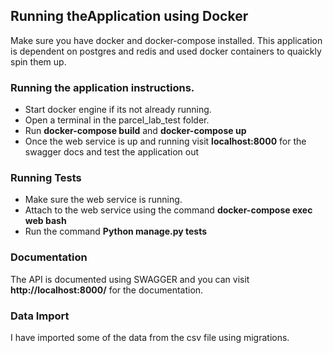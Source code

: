 ## Running theApplication using Docker
Make sure you have docker and docker-compose installed. This application is dependent on postgres and redis and used docker containers to quaickly spin them up.

### Running the application instructions.
 - Start docker engine if its not already running.
 - Open a terminal in the parcel_lab_test folder.
 - Run **docker-compose build** and **docker-compose up**
 - Once the web service is up and running visit **localhost:8000** for the swagger docs and test the application out

### Running Tests
- Make sure the web service is running.
- Attach to the web service using the command **docker-compose exec web bash**
- Run the command **Python manage.py tests**

### Documentation
The API is documented using SWAGGER and you can visit **http://localhost:8000/** for the documentation.

### Data Import
I have imported some of the data from the csv file using migrations.